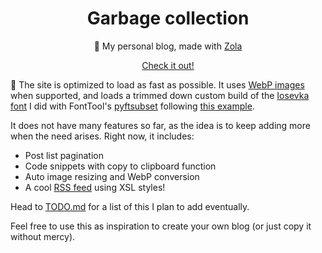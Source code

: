 <h1 align="center">Garbage collection</h1>

<p align="center">📝 My personal blog, made with <a href="https://www.getzola.org/">Zola</a></p>
<p align="center"><a href="https://blog.meneillos.com">Check it out!</a></p>


🏁 The site is optimized to load as fast as possible. It uses [WebP
images](https://developers.google.com/speed/webp) when supported, and loads a
trimmed down custom build of the [Iosevka font](https://typeof.net/Iosevka/) I
did with FontTool's
[pyftsubset](https://fonttools.readthedocs.io/en/latest/subset/) following [this
example](https://xeiaso.net/blog/iaso-fonts).

It does not have many features so far, as the idea is to keep adding more when
the need arises. Right now, it includes:

* Post list pagination
* Code snippets with copy to clipboard function
* Auto image resizing and WebP conversion
* A cool [RSS feed](https://blog.meneillos.com/atom.xml) using XSL styles!

Head to [TODO.md](TODO.md) for a list of this I plan to add eventually.

Feel free to use this as inspiration to create your own blog (or just copy it
without mercy).
